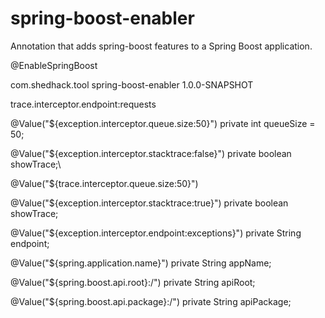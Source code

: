 # spring-boost-enabler
Annotation that adds spring-boost features to a Spring Boost application.


@EnableSpringBoost

<groupId>com.shedhack.tool</groupId>
<artifactId>spring-boost-enabler</artifactId>
<version>1.0.0-SNAPSHOT</version>

trace.interceptor.endpoint:requests

@Value("${exception.interceptor.queue.size:50}")
private int queueSize = 50;

@Value("${exception.interceptor.stacktrace:false}")
private boolean showTrace;\
    
    
@Value("${trace.interceptor.queue.size:50}")


@Value("${exception.interceptor.stacktrace:true}")
private boolean showTrace;

@Value("${exception.interceptor.endpoint:exceptions}")
private String endpoint;



@Value("${spring.application.name}")
private String appName;

@Value("${spring.boost.api.root}:/")
private String apiRoot;

@Value("${spring.boost.api.package}:/")
private String apiPackage;